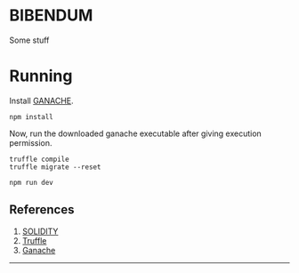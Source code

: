 # BIBENDUM

Some stuff


# Running

Install [GANACHE](https://www.trufflesuite.com/ganache).



```shell
npm install
```

Now, run the downloaded ganache executable after giving execution permission.

```shell
truffle compile
truffle migrate --reset
```

```shell
npm run dev
```

## References 

1. [SOLIDITY](https://docs.soliditylang.org/en/v0.5.3/index.html)
2. [Truffle](https://truffleframework.com/)
3. [Ganache](https://truffleframework.com/ganache/)

---